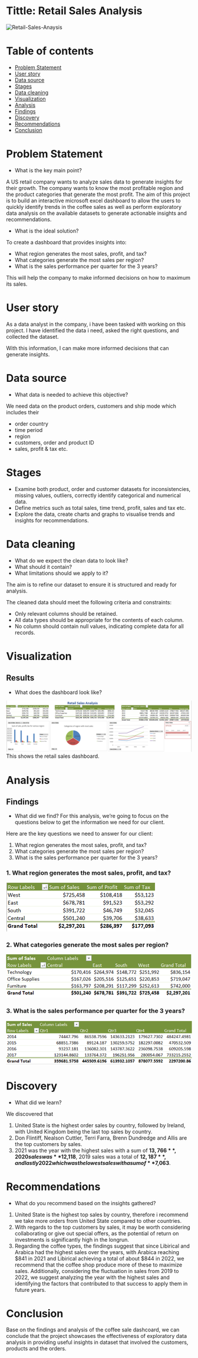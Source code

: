 # Tittle: Retail Sales Analysis

![Retail-Sales-Anaysis](assets/images/photo.PNG)

# Table of contents

- [Problem Statement](#problem-statement)
- [User story](#user-story)
- [Data source](#data-source)
- [Stages](#stages)
- [Data cleaning](#data-cleaning)
- [Visualization](#visualization)
- [Analysis](#analysis)
 - [Findings](#findings)
 - [Discovery](#discovery)
- [Recommendations](#recommendations)
- [Conclusion](#conclusion)

# Problem Statement

- What is the key main point?

A US retail company wants to analyze sales data to generate insights for their growth. The  company wants to know the most profitable region and the product categories that  generate the most profit.
The aim of this project is to build an interactive microsoft excel dashboard to allow the users to quickly identify trends in the coffee sales as well as perform exploratory data analysis on the available datasets to generate actionable insights and recommendations.

- What is the ideal solution?

To create a dashboard that provides insights into: 

- What region generates the most sales, profit, and tax?
- What categories generate the most sales per region?
- What is the sales performance per quarter for the 3 years? 

This will help the company to make informed decisions on how to maximum its sales.

# User story

As a data analyst in the company, i have been tasked with working on this project. I have identified the data i need, asked the right questions, and collected the dataset.

With this information, I can make more informed decisions that can generate insights.

# Data source

- What data is needed to achieve this objective?

We need data on the product orders, customers and ship mode which includes their

- order country
- time period
- region
- customers, order and product ID
- sales, profit & tax etc.

# Stages

- Examine both product, order and customer datasets for inconsistencies, missing values, outliers, correctly identify categorical and numerical data.
- Define metrics such as total sales, time trend, profit, sales and tax etc.
- Explore the data, create charts and graphs to visualise trends and insights for recommendations.

# Data cleaning

- What do we expect the clean data to look like?
- What should it contain?
- What limitations should we apply to it?

The aim is to refine our dataset to ensure it is structured and ready for analysis.

The cleaned data should meet the following criteria and constraints:
- Only relevant columns should be retained.
- All data types should be appropriate for the contents of each column.
- No column should contain null values, indicating complete data for all records.

# Visualization

## Results
- What does the dashboard look like?
  
![Visualization](assets/images/RetailSalesAnalysis.PNG)
This shows the retail sales dashboard.

# Analysis

## Findings
- What did we find?
For this analysis, we’re going to focus on the questions below to get the information we need for our client.

Here are the key questions we need to answer for our client:

1. What region generates the most sales, profit, and tax?
2. What categories generate the most sales per region?
3. What is the sales performance per quarter for the 3 years? 

### 1. What region generates the most sales, profit, and tax?
![Visualization](assets/images/Region.PNG)

### 2. What categories generate the most sales per region?
![Visualization](assets/images/Categories.PNG)

### 3. What is the sales performance per quarter for the 3 years?
![Visualization](assets/images/quater.PNG)


# Discovery

- What did we learn?

We discovered that
1. United State is the highest order sales by country, followed by Ireland, with United Kingdom being the last top sales by country.
2. Don Flintiff, Nealson Cuttler, Terri Farra, Brenn Dundredge and Allis are the top customers by sales.
3. 2021 was the year with the highest sales with a sum of **$13,766**, 2020 sales was **$12,118**, 2019 sales was a total of **$12,187**, and lastly 2022 which was the lowest sales with a sum of **$7,063**.

 # Recommendations

- What do you recommend based on the insights gathered?

1. United State is the highest top sales by country, therefore i recommend we take more orders from United State compared to other countries. 
2. With regards to the top customers by sales, it may be worth considering collaborating or give out special offers, as the potential of return on investments is significantly high in the longrun.
3. Regarding the coffee types, the findings suggest that since Libirical and Arabica had the highest sales over the years, with Arabica reaching $841 in 2021 and Libirical achieving a total of about $844 in 2022, we recommend that the coffee shop produce more of these to maximize sales. Additionally, considering the fluctuation in sales from 2019 to 2022, we suggest analyzing the year with the highest sales and identifying the factors that contributed to that success to apply them in future years.


# Conclusion

Base on the findings and analysis of the coffee sale dashcoard, we can conclude that the project showcases the effectiveness of exploratory data analysis in providing useful insights in dataset that involved the customers, products and the orders.
